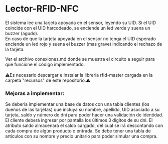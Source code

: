 # Lector-RFID-NFC

El sistema lee una tarjeta apoyada en el sensor, leyendo su UID. Si el UID coincide con el UID harcodeado, se enciende un led verde y suena un buzzer (agudo).
<br> En caso de que la tarjeta apoyada en el sensor no tenga el UID esperado enciende un led rojo y suena el buzzer (mas grave) indicando el rechazo de la tarjeta.

Ver el archivo conexiones.md donde se muestra el circuito a seguir para que funcione el código implementado.
<br><br> ⚠️Es necesario descargar e instalar la libreria rfid-master cargada en la carpeta "recursos" de este repositorio.⚠️

### Mejoras a implementar:
Se deberia implementar una base de datos con una tabla clientes (los dueños de las tarjetas) que incluya su nombre, apellido, UID asociado a su tarjeta, saldo y número de dni
para poder hacer una validación de identidad. El cliente deberá ingresar por pantalla los últimos 3 dígitos de su dni. El atributo saldo almacenará el saldo cargado, del
cual se irá descontando con cada compra de algún producto o entrada.
Se debe tener una tabla de artículos con su nombre y precio unitario para poder simular una compra.
